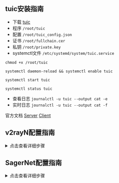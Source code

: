 ## tuic安装指南

- 下载 [tuic](https://github.com/EAimTY/tuic/releases)
- 程序 `/root/tuic`
- 配置 `/root/tuic_config.json`
- 证书 `/root/fullchain.cer`
- 私钥 `/root/private.key`
- systemctl文件 `/etc/systemd/system/tuic.service`


```
chmod +x /root/tuic
```

```
systemctl daemon-reload && systemctl enable tuic
```

```
systemctl start tuic
```

```
systemctl status tuic
```

- 查看日志 `journalctl -u tuic --output cat -e`
- 实时日志 `journalctl -u tuic --output cat -f`

官方文档 [Server](https://github.com/EAimTY/tuic/blob/dev/README.md#server) [Client](https://github.com/EAimTY/tuic/blob/dev/README.md#client)

## v2rayN配置指南

<details><summary>点击查看详细步骤</summary> 

![1](https://user-images.githubusercontent.com/88967758/192556695-3b62d99a-8dee-46b8-b39a-0f13888e14fc.jpg)

![2](https://user-images.githubusercontent.com/88967758/192556731-b13c11cd-2bda-4f38-90c5-ecac77c27eb9.jpg)

![3](https://user-images.githubusercontent.com/88967758/192557055-a91fb74f-0050-4a05-831c-ca795886b8c9.jpg)

</details>

## SagerNet配置指南

<details><summary>点击查看详细步骤</summary> 

![sagernet](https://user-images.githubusercontent.com/88967758/192247392-a4e6756c-c829-4ba6-a96f-ca39e9b163f9.jpg)

</details>
